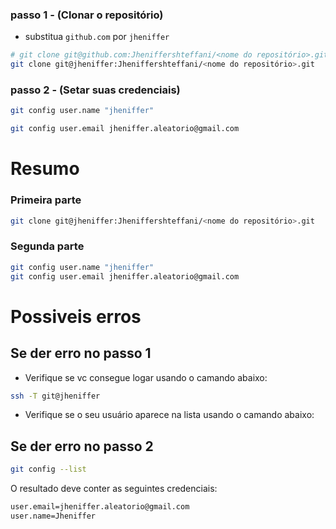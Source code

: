 ### passo 1 - (Clonar o repositório)
- substitua `github.com` por `jheniffer`
```bash
# git clone git@github.com:Jheniffershteffani/<nome do repositório>.git
git clone git@jheniffer:Jheniffershteffani/<nome do repositório>.git
```
### passo 2 - (Setar suas credenciais)

```bash
git config user.name "jheniffer"
```
```bash
git config user.email jheniffer.aleatorio@gmail.com 
```

# Resumo
### Primeira parte

```bash
git clone git@jheniffer:Jheniffershteffani/<nome do repositório>.git
```
### Segunda parte

```bash
git config user.name "jheniffer"
git config user.email jheniffer.aleatorio@gmail.com 
```
# Possiveis erros

## Se der erro no passo 1
- Verifique se vc consegue logar usando o camando abaixo:
```bash
ssh -T git@jheniffer
```
- Verifique se o seu usuário aparece na lista usando o camando abaixo:
## Se der erro no passo 2
```bash
git config --list
```

O resultado deve conter as seguintes credenciais:
```bash
user.email=jheniffer.aleatorio@gmail.com
user.name=Jheniffer
```
